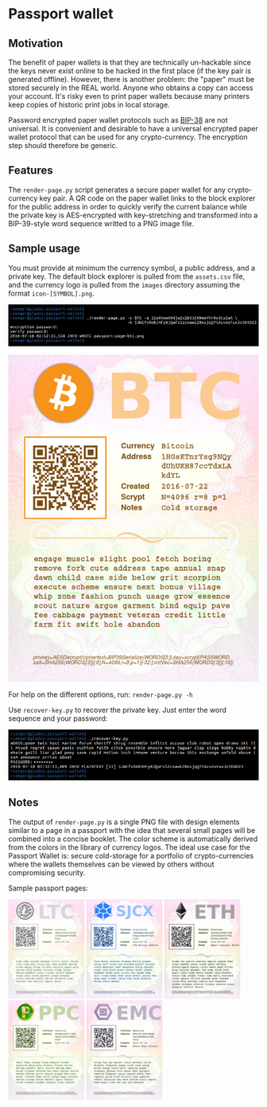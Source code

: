 # Passport wallet

## Motivation

The benefit of paper wallets is that they are technically un-hackable
since the keys never exist online to be hacked in the first place (if
the key pair is generated offline). However, there is another problem:
the "paper" must be stored securely in the REAL world. Anyone who
obtains a copy can access your account. It's risky even to print paper
wallets because many printers keep copies of historic print jobs in
local storage.

Password encrypted paper wallet protocols such as [BIP-38](https://github.com/bitcoin/bips/blob/master/bip-0038.mediawiki)
are not universal. It is convenient and desirable to have a universal
encrypted paper wallet protocol that can be used for any
crypto-currency. The encryption step should therefore be generic.


## Features

The `render-page.py` script generates a secure paper wallet for any
crypto-currency key pair. A QR code on the paper wallet links to the
block explorer for the public address in order to quickly verify the
current balance while the private key is AES-encrypted with
key-stretching and transformed into a BIP-39-style word sequence
writted to a PNG image file.


## Sample usage

You must provide at minimum the currency symbol, a public address, and
a private key. The default block explorer is pulled from the
`assets.csv` file, and the currency logo is pulled from the `images`
directory assuming the format `icon-[SYMBOL].png`.

![alt text](images/sample-usage-render.png)

![alt text](images/sample-page-btc.png)

For help on the different options, run: `render-page.py -h`

Use `recover-key.py` to recover the private key. Just enter the word sequence and your password:

![alt text](images/sample-usage-recover.png)


## Notes

The output of `render-page.py` is a single PNG file with design
elements similar to a page in a passport with the idea that several
small pages will be combined into a concise booklet. The color scheme
is automatically derived from the colors in the library of currency
logos. The ideal use case for the Passport Wallet is: secure
cold-storage for a portfolio of crypto-currencies where the wallets
themselves can be viewed by others without compromising security.

Sample passport pages:

![alt text](images/sample-page-ltc-thumbnail.png) ![alt text](images/sample-page-sjcx-thumbnail.png) ![alt text](images/sample-page-eth-thumbnail.png) ![alt text](images/sample-page-ppc-thumbnail.png) ![alt text](images/sample-page-emc-thumbnail.png)
